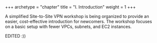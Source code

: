 +++
archetype = "chapter"
title = "I. Introduction"
weight = 1
+++


A simplified Site-to-Site VPN workshop is being organized to provide an easier, cost-effective introduction for newcomers. The workshop focuses on a basic setup with fewer VPCs, subnets, and EC2 instances.


EDITED :))


